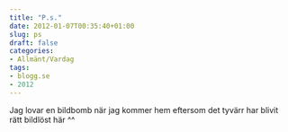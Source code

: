 ```yaml
---
title: "P.s."
date: 2012-01-07T00:35:40+01:00
slug: ps
draft: false
categories:
- Allmänt/Vardag
tags:
- blogg.se
- 2012
---
```

Jag lovar en bildbomb när jag kommer hem eftersom det tyvärr har blivit rätt bildlöst här ^^